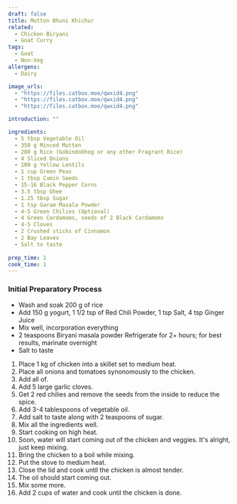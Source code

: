 ```yaml
---
draft: false
title: Mutton Bhuni Khichur
related:
  - Chicken Biryani
  - Goat Curry
tags:
  - Goat
  - Non-Veg
allergens:
  - Dairy

image_urls:
  - "https://files.catbox.moe/qwxid4.png"
  - "https://files.catbox.moe/qwxid4.png"
  - "https://files.catbox.moe/qwxid4.png"

introduction: ""

ingredients:
  - 5 tbsp Vegetable Oil
  - 350 g Minced Mutton
  - 200 g Rice (Gobindobhog or any other Fragrant Rice)
  - 4 Sliced Onions
  - 100 g Yellow Lentils
  - 1 cup Green Peas
  - 1 tbsp Cumin Seeds
  - 15-16 Black Pepper Corns
  - 3.5 tbsp Ghee
  - 1.25 tbsp Sugar
  - 1 tsp Garam Masala Powder
  - 4-5 Green Chilies (Optional)
  - 4 Green Cardamoms, seeds of 2 Black Cardamoms
  - 4-5 Cloves
  - 2 Crushed sticks of Cinnamon
  - 2 Bay Leaves
  - Salt to taste
  
prep_time: 1
cook_time: 1
---
```

### Initial Preparatory Process

- Wash and soak 200 g of rice
- Add 150 g yogurt, 1 1/2 tsp of Red Chili Powder, 1 tsp Salt, 4 tsp Ginger Juice
- Mix well, incorporation everything
- 2 teaspoons Biryani masala powder Refrigerate for 2+ hours; for best results, marinate overnight
- Salt to taste


1. Place 1 kg of chicken into a skillet set to medium heat.
2. Place all onions and tomatoes synonomously to the chicken.
3. Add all of.
4. Add 5 large garlic cloves.
5. Get 2 red chilies and remove the seeds from the inside to reduce the spice.
6. Add 3-4 tablespoons of vegetable oil.
7. Add salt to taste along with 2 teaspoons of sugar.
8. Mix all the ingredients well.
9. Start cooking on high heat.
10. Soon, water will start coming out of the chicken and veggies. It's alright, just keep mixing.
11. Bring the chicken to a boil while mixing.
12. Put the stove to medium heat.
13. Close the lid and cook until the chicken is almost tender.
14. The oil should start coming out.
15. Mix some more.
16. Add 2 cups of water and cook until the chicken is done.

